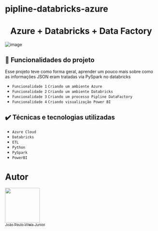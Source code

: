 # pipline-databricks-azure

<h1 align="center"> Azure + Databricks + Data Factory </h1>

![image](https://github.com/jpaulovilelajunior/pipline-databricks-azure/assets/111704082/bb8d5d83-0a51-4f92-b22b-6bed29e6a0e6)


## 🔨 Funcionalidades do projeto
Esse projeto teve como forma geral, aprender um pouco mais sobre como as informações JSON eram tratadas via PySpark no databricks
- `Funcionalidade 1` `Criando um ambiente Azure`
- `Funcionalidade 2` `Criando um ambiente Databricks`
- `Funcionalidade 3` `Criando um processo Pipline DataFactory`
- `Funcionalidade 4` `Criando visualização Power BI`

## ✔️ Técnicas e tecnologias utilizadas

- ``Azure Cloud``
- ``Databricks``
- ``ETL``
- ``Python``
- ``PySpark``
- `` PowerBI ``

# Autor

[<img loading="lazy" src="https://avatars.githubusercontent.com/u/111704082?v=4" width=115><br><sub>João Paulo Vilela Junior</sub>](https://github.com/jpaulovilelajunior)

